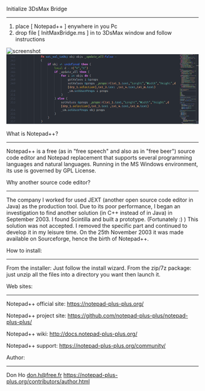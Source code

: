 Initialize 3DsMax Bridge
************************
1) place [ Notepad++ ] enywhere in you Pc
2) drop file [ InitMaxBridge.ms ] in to 3DsMax window and follow instructions

![screenshot](../tools/MXSPyCOM/feature-2.gif)
<img src="/tools/MXSPyCOM/feature-1.png" alt="Syntax Highlight"/>


What is Notepad++?
******************

Notepad++ is a free (as in "free speech" and also as in "free beer") source code editor and Notepad replacement that supports several programming languages and natural languages. Running in the MS Windows environment, its use is governed by GPL License.


Why another source code editor?
*******************************

The company I worked for used JEXT (another open source code editor in Java) as the production tool. Due to its poor performance, I began an investigation to find another solution (in C++ instead of in Java) in September 2003. I found Scintilla and built a prototype. (Fortunately :) ) This solution was not accepted. I removed the specific part and continued to develop it in my leisure time. On the 25th November 2003 it was made available on Sourceforge, hence the birth of Notepad++.


How to install:
***************

From the installer:
	Just follow the install wizard.
From the zip/7z package:
	just unzip all the files into a directory you want then launch it.

	
Web sites:
***********

Notepad++ official site:
	https://notepad-plus-plus.org/

Notepad++ project site:
	https://github.com/notepad-plus-plus/notepad-plus-plus/

Notepad++ wiki:
	http://docs.notepad-plus-plus.org/

Notepad++ support:
	https://notepad-plus-plus.org/community/


Author:
*******

Don Ho <don.h@free.fr>
	https://notepad-plus-plus.org/contributors/author.html
